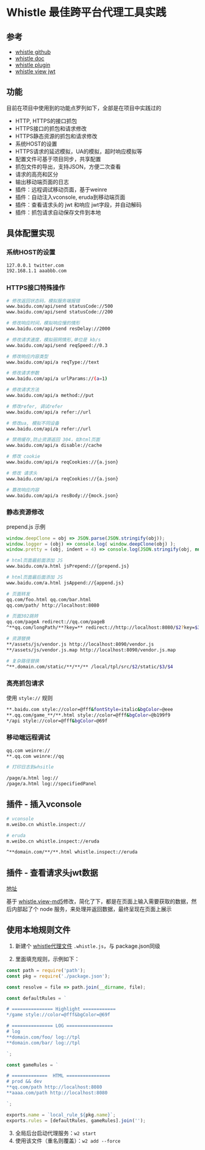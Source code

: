 # Whistle 最佳跨平台代理工具实践

## 参考

- [whistle github](https://github.com/avwo/whistle)
- [whistle doc](https://avwo.github.io/whistle/)
- [whistle plugin](https://github.com/whistle-plugins/examples)
- [whistle view jwt](https://www.npmjs.com/package/whistle.view-jwt)

## 功能

目前在项目中使用到的功能点罗列如下，全部是在项目中实践过的

- HTTP, HTTPS的接口抓包
- HTTPS接口的抓包和请求修改
- HTTPS静态资源的抓包和请求修改
- 系统HOST的设置
- HTTPS请求的延迟模拟，UA的模拟，超时响应模拟等
- 配置文件可基于项目同步，共享配置
- 抓包文件的导出，支持JSON，方便二次查看
- 请求的高亮和区分
- 输出移动端页面的日志
- 插件：远程调试移动页面，基于weinre
- 插件：自动注入vconsole, eruda到移动端页面
- 插件：查看请求头的 jwt 和响应 jwt字段，并自动解码
- 插件：抓包请求自动保存文件到本地

## 具体配置实现


### 系统HOST的设置

```sh
127.0.0.1 twitter.com
192.168.1.1 aaabbb.com
```


### HTTPS接口特殊操作

```sh
# 修改返回状态码，模拟服务端报错
www.baidu.com/api/send statusCode://500 
www.baidu.com/api/send statusCode://200

# 修改响应时间，模拟响应慢的情形
www.baidu.com/api/send resDelay://2000

# 修改请求速度，模拟弱网情形,单位是 kb/s
www.baidu.com/api/send reqSpeed://0.3

# 修改响应内容类型
www.baidu.com/api/a reqType://text

# 修改请求参数
www.baidu.com/api/a urlParams://(a=1)

# 修改请求方法
www.baidu.com/api/a method://put

# 修改refer, 调试refer
www.baidu.com/api/a refer://url

# 修改ua, 模拟不同设备
www.baidu.com/api/a refer://url

# 禁用缓存,防止资源返回 304，如html页面
www.baidu.com/api/a disable://cache

# 修改 cookie
www.baidu.com/api/a reqCookies://{a.json}

# 修改 请求头
www.baidu.com/api/a reqCookies://{a.json}

# 篡改响应内容
www.baidu.com/api/a resBody://{mock.json}

```

### 静态资源修改

prepend.js 示例
```js
window.deepClone = obj => JSON.parse(JSON.stringify(obj));
window.logger = (obj) => console.log( window.deepClone(obj) );
window.pretty = (obj, indent = 4) => console.log(JSON.stringify(obj, null, indent))
```

```sh
# html页面最前面添加 JS
www.baidu.com/a.html jsPrepend://{prepend.js}

# html页面最后面添加 JS
www.baidu.com/a.html jsAppend://{append.js}

# 页面转发
qq.com/foo.html qq.com/bar.html
qq.com/path/ http://localhost:8080

# 页面302跳转
qq.com/pageA redirect://qq.com/pageB
^**qq.com/longPath/**?key=** redirect://http://localhost:8080/$2?key=$3

# 资源替换
**/assets/js/vendor.js http://localhost:8090/vendor.js
**/assets/js/vendor.js.map http://localhost:8090/vendor.js.map

# 复杂路径替换
^**.domain.com/static/**/**/** /local/tpl/src/$2/static/$3/$4


```

### 高亮抓包请求

使用 `style://` 规则

```sh
**.baidu.com style://color=@fff&fontStyle=italic&bgColor=@eee
**.qq.com/game_**/**.html style://color=@fff&bgColor=@b199f9
*/api style://color=@fff&bgColor=@69f
```

### 移动端远程调试

```sh
qq.com weinre://
**.qq.com weinre://qq

# 打印日志到whsitle

/page/a.html log://
/page/a.html log://specifiedPanel
```

## 插件 - 插入vconsole

```sh
# vconsole
m.weibo.cn whistle.inspect://

# eruda
m.weibo.cn whistle.inspect://eruda

^**domain.com/**/**.html whistle.inspect://eruda
```

## 插件 - 查看请求头jwt数据

[地址](https://www.npmjs.com/package/whistle.view-jwt)

基于 [whistle.view-md5](https://github.com/whistle-plugins/examples)修改，简化了下，都是在页面上输入需要获取的数据，然后内部起了个 node 服务，来处理并返回数据，最终呈现在页面上展示


## 使用本地规则文件

1. 新建个 [whistle代理文件](http://wproxy.org/whistle/cli.html) `.whistle.js`，与 package.json同级

2. 里面填充规则，示例如下：

```js
const path = require('path');
const pkg = require('./package.json');

const resolve = file => path.join(__dirname, file);

const defaultRules = `

# =============== Highlight ============
*/game style://color=@fff&bgColor=@69f

# =============== LOG =================
# log
**domain.com/foo/ log://tpl
**domain.com/bar/ log://tpl

`;

const gameRules = `

# =============  HTML ================
# prod && dev
**qq.com/path http://localhost:8080
**aaaa.com/path http://localhost:8080

`;

exports.name = `local_rule_${pkg.name}`;
exports.rules = [defaultRules, gameRules].join('');

```

3. 全局后台启动代理服务：`w2 start`
4. 使用该文件（重名则覆盖）：`w2 add --force`
